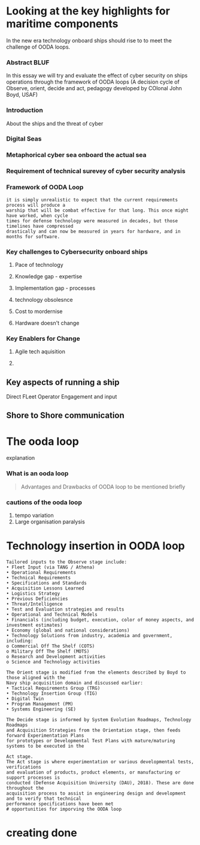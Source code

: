 # Looking at the key highlights for maritime components

In the new era technology onboard ships should rise to to meet the challenge of OODA loops.

### Abstract BLUF

In this essay we will try and evaluate the effect of cyber security on ships operations through the framework of OODA loops (A decision cycle of Observe, orient, decide and act, pedagogy developed by COlonal John Boyd, USAF) 

### Introduction

About the ships and the threat of cyber

### Digital Seas

### Metaphorical cyber sea onboard the actual sea

### Requirement of technical surevey of cyber security analysis

### Framework of OODA Loop

    it is simply unrealistic to expect that the current requirements process will produce a 
    warship that will be combat effective for that long. This once might have worked, when cycle
    times for defense technology were measured in decades, but those timelines have compressed 
    drastically and can now be measured in years for hardware, and in months for software. 

### Key challenges to Cybersecurity onboard ships

1. Pace of technology

3. Knowledge gap - expertise

4. Implementation gap - processes

5. technology obsolesnce 

6. Cost to mordernise

7. Hardware doesn't change

### Key Enablers for Change

1. Agile tech aquisition

2. 

## Key aspects of running a ship

Direct FLeet Operator Engagement and input

## Shore to Shore communication

# The ooda loop

explanation

### What is an ooda loop

>Advantages and Drawbacks of OODA loop to be mentioned briefly

### cautions of the ooda loop

1. tempo variation
2. Large organisation paralysis

# Technology insertion in OODA loop

    Tailored inputs to the Observe stage include: 
    • Fleet Input (via TANG / Athena) 
    • Operational Requirements 
    • Technical Requirements 
    • Specifications and Standards 
    • Acquisition Lessons Learned 
    • Logistics Strategy 
    • Previous Deficiencies 
    • Threat/Intelligence 
    • Test and Evaluation strategies and results 
    • Operational and Technical Models 
    • Financials (including budget, execution, color of money aspects, and investment estimates) 
    • Economy (global and national considerations) 
    • Technology Solutions from industry, academia and government, including: 
    o Commercial Off The Shelf (COTS) 
    o Military Off The Shelf (MOTS) 
    o Research and Development activities 
    o Science and Technology activities 

    The Orient stage is modified from the elements described by Boyd to those aligned with the 
    Navy ship acquisition domain and discussed earlier: 
    • Tactical Requirements Group (TRG) 
    • Technology Insertion Group (TIG) 
    • Digital Twin 
    • Program Management (PM) 
    • Systems Engineering (SE)

    The Decide stage is informed by System Evolution Roadmaps, Technology Roadmaps 
    and Acquisition Strategies from the Orientation stage, then feeds forward Experimentation Plans 
    for prototypes or Developmental Test Plans with mature/maturing systems to be executed in the 

    Act stage.
    The Act stage is where experimentation or various developmental tests, verifications 
    and evaluation of products, product elements, or manufacturing or support processes is 
    conducted (Defense Acquisition University (DAU), 2018). These are done throughout the 
    acquisition process to assist in engineering design and development and to verify that technical 
    performance specifications have been met
    # opportunities for imporving the OODA loop


# creating done


